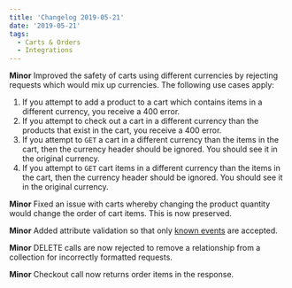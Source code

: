 ```yaml
---
title: 'Changelog 2019-05-21'
date: '2019-05-21'
tags:
  - Carts & Orders
  - Integrations
---
```

**Minor** Improved the safety of carts using different currencies by rejecting requests which would mix up currencies. The following use cases apply:
  1. If you attempt to add a product to a cart which contains items in a different currency, you receive a 400 error.
  1. If you attempt to check out a cart in a different currency than the products that exist in the cart, you receive a 400 error.
  1. If you attempt to `GET` a cart in a different currency than the items in the cart, then the currency header should be ignored. You should see it in the original currency.
  1. If you attempt to `GET` cart items in a different currency than the items in the cart, then the currency header should be ignored. You should see it in the original currency.

**Minor** Fixed an issue with carts whereby changing the product quantity would change the order of cart items. This is now preserved.

**Minor** Added attribute validation so that only [known events](/docs/api/integrations/integrations-introduction#observable-events) are accepted.

**Minor** DELETE calls are now rejected to remove a relationship from a collection for incorrectly formatted requests.

**Minor** Checkout call now returns order items in the response.
